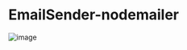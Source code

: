 # EmailSender-nodemailer

![image](https://github.com/TusharJain128/EmailSender-nodemailer/assets/118379406/224d9763-8174-4ab9-8b01-33c1397a96a5)
